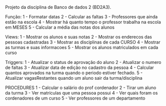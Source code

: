Projeto da disciplina de Banco de dados 2 (BD2A3).


Função:
1 - Formatar datas
2 - Calcular as faltas
3 - Professores que ainda estão na escola
4 - Mostrar há quanto tempo o professor trabalha na escola em MESES
5 - Calcular a média das notas dos alunos

Views:
1 - Mostrar os alunos e suas notas
2 - Mostrar os enderecos das pessoas cadastradas
3 - Mostrar as disciplinas de cada CURSO
4 - Mostrar as turmas e suas informacoes
5 - Mostrar os alunos matriculados em cada curso

Triggers:
1 - Atualizar o status de aprovação do aluno
2 - Atualizar o numero de faltas
3 - Atualizar data de edição no cadastro da pessoa
4 - Calcular quantos aprovados na turma quando o periodo estiver fechado.
5 - Atualizar vagasRestantes quando um aluno sair da turma/disciplina 

PROCEDURES
1 - Calcular o salário do prof cordenador
2 - Tirar um aluno da turma
3 - Ver matrículas que uma pessoa possui 
4 - Ver quais foram os cordenadores de um curso
5 - Ver professores de um departamento
